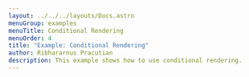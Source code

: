 ```yaml
---
layout: ../../../layouts/Docs.astro
menuGroup: examples
menuTitle: Conditional Rendering
menuOrder: 4
title: "Example: Conditional Rendering"
author: Ribhararnus Pracutian
description: This example shows how to use conditional rendering.
---
```


<csb-viewer id="example-conditional-rendering-67ztql" height="100vh"></csb-viewer>
